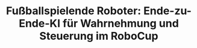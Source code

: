 ---
id: e2e_robot_soccer
title: "Fußballspielende Roboter: Ende-zu-Ende-KI für Wahrnehmung und Steuerung im RoboCup"
title_project: "Vollständig KI-basierte Wahrnehmung und Steuerung eines autonomen fußballspielenden Roboters"
title_short: "E2E Robot Soccer"
period: "Okt 24 – Sep 25 (12 Monate)" 
round: "4"
lecture2go: "70596"
uhh_url: "https://www.hcl.uni-hamburg.de/ddlitlab/data-literacy-studierendenprojekte/vierte-foerderrunde/e2e-robot-soccer.html"
students: "Florian Vahl, Jan Gutsche, Joern Griepenburg"
mentor: "Jasper Güldenstein"
text: |
    Unser Projekt beschäftigt sich mit der Wahrnehmung und Steuerung von *autonom fußballspielenden Robotern*, mittels Anwendung eines innovativen, maschinell-gelernten neuronalen Netzes (KI).

    Diese Idee entspringt unseren bisherigen Entwicklungs- und Forschungstätigkeiten in der studentischen Arbeitsgemeinschaft und Forschungsgruppe, den [Hamburg Bit-Bots](https://bit-bots.de). Dabei handelt es sich um ein Team, welches seit 2012 beim internationalen Forschungswettbewerb [RoboCup](https://www.robocup.org) teilnimmt. In verschiedenen Disziplinen und Ligen (auch außerhalb des Fußballs) wird hier Grundlagenforschung im Bereich autonomer Roboter und KI getätigt. Dabei sind auch *Innovationen mit gesellschaftlichem Einfluss* über den RoboCup hinaus hervorgegangen [1]. Wir unterstützen das Team der Universität Hamburg bereits seit mehreren Jahren und waren dabei schon an einer Vielzahl von Wettbewerben, wissenschaftlichen Publikationen und anderen Förderprojekten beteiligt.

    Das Projekt soll eine neuartige Alternative zu den klassischen Verfahren der *Wahrnehmung und Steuerung* unserer autonomen Roboter entwickeln. Bisher wurden diese Aufgaben von einer Vielzahl von komplexen Einzelkomponenten übernommen, wobei bis auf die Bildverarbeitung mittels Convolutional Neural Network [2, 3], alles durch händisch programmierte Software umgesetzt wurde (z. B. Selbstlokalisierung, Strategie, Pfadplanung, Bewegungsgenerierung usw., siehe folgendes [Repository](https://github.com/bit-bots/bitbots_main)). Wir möchten stattdessen ein sogenanntes Ende-zu-Ende (E2E) maschinell-gelerntes neuronales Netz entwickeln und einsetzen (wie z. B. auch ChatGPT eines ist [4]). Dies unterscheidet sich von klassischen Ansätzen, da eine Gesamtkomponente angelernt werden soll, die keine weiteren manuell programmierten Softwarekomponenten benötigt.

    Als Eingabe wird das neuronale Netz Kamerabilder, die Rotationslage des Roboters (Inertial Measurement Unit) und Informationen der menschlichen Schiedsrichter erhalten. Die Ausgaben werden Motorbewegungen, also die Positionen der Gelenke für jeden Zeitpunkt sein. Dieser Ansatz bietet erhebliche *Komplexitätsreduktion* bei der Ausführung auf dem Roboter, da nur noch eine Softwarekomponente ausgeführt wird. Auch könnte dies zu einem verringerten Rechenleistungsbedarf führen, da das neuronale Netz aufwendige Algorithmen implizit approximieren kann. Nach dem Imitieren der klassischen Ansätze kann das Verhalten des Roboters darüber hinaus mit belohnendem Lernen verbessert werden. Das geplante Netz ist hierfür ein guter Ausgangspunkt, da es die Grundlagen schon beherrschen soll. Somit wird das Training beim belohnenden Lernen effizienter.

    Für das maschinelle Lernen bauen wir auf Daten in Rohform von vergangenen Wettbewerben und Forschungsprojekten auf sowie Daten aus der Kooperation mit anderen RoboCup Teams und internationalen Forschungsgruppen. Im Rahmen des Projektes werden die Daten aufbereitet (Bereinigung, Formatierung, Normalisierung etc.) und der Forschungsgemeinschaft in neuer Form zur Verfügung gestellt.

    Bei unserem Projekt handelt es sich um praxisorientierte Grundlagenforschung, mit der wir folgende Forschungsfragen beantworten wollen:

    - *Ist es für ein einziges neuronales Netz möglich, die vollständige Kontrolle (Wahrnehmung, Planung und Aktion) eines Roboters im RoboCup zu erlernen?*
    - *Wie wirkt sich dabei die geringe Menge an heterogenen Daten mehrerer Robotertypen auf den Lernprozess aus?*

    Diese Fragen könnten Erkenntnisse über Anwendungsmöglichkeiten in anderen dynamischen Bereichen der Robotik liefern (z. B. Einsatz von humanoiden Robotern in der Industrie oder im Haushalt). Daher streben wir die Veröffentlichung eines Papers mit unseren Ergebnissen an, welches unser wissenschaftliches Vorgehen sowie die Ergebnisse detailliert und reproduzierbar beschreibt.

    ## Referenzen: 

    - [1] C. Marzahl, M. Aubreville, C. A. Bertram, et. al., „EXACT: a collaboration toolset for algorithm-aided annotation of images with annotation version control,“ Scientific reports, Bd. 11, p. 4343, 2021. DOI: 10.1038/s41598-021-83827-4 
    - [2] M. Bestmann, J. Güldenstein, F. Vahl und J. Zhang, „Wolfgang-OP: A Robust Humanoid Robot Platform for Research and Competitions,“ in 2020 IEEE-RAS 20th International Conference on Humanoid Robots (Humanoids), 2021. DOI:  10.1109/HUMANOIDS47582.2021.9555808   
    - [3] F. Vahl, J. Gutsche, M. Bestmann und J. Zhang, „YOEO–You Only Encode Once: A CNN for Embedded Object Detection and Semantic Segmentation,“ in 2021 IEEE International Conference on Robotics and Biomimetics (ROBIO), 2021. DOI: 10.1109/ROBIO54168.2021.9739597 
    - [4] OpenAI, J. Achiam, S. Adler, et. al., GPT-4 Technical Report, 2024. arXiv: 2303.08774 [cs.CL]  
    - [5] Z. Li, F. Liu, W. Yang, S. Peng, and J. Zhou, „A Survey of Convolutional Neural Networks: Analysis, Applications, and Prospects,” in IEEE Transactions on Neural Networks and Learning Systems, Bd. 33, pp. 6999–7019, 2022, DOI: 10.1109/TNNLS.2021.3084827
    - [6] T. Haarnoja, B. Moran, G. Lever, et. al., „Learning agile soccer skills for a bipedal robot with deep reinforcement learning,“ Science Robotics, Bd. 9, p. eadi8022, 2024. DOI: 10.1126/scirobotics.adi8022
    - [7] F.-L. Fan, J. Xiong, M. Li und G. Wang, „On Interpretability of Artificial Neural Networks: A Survey,“ IEEE Transactions on Radiation and Plasma Medical Sciences, Bd. 5, pp. 741-760, 2021. DOI: 10.1109/TRPMS.2021.3066428
    - [8] N. Fiedler, M. Bestmann und N. Hendrich, „ImageTagger: An Open Source Online Platform for Collaborative Image Labeling,“ in RoboCup 2018: Robot World Cup XXII, 2018. DOI: 10.1007/978-3-030-27544-0_13  
    - [9] M. Bestmann, T. Engelke, N. Fiedler, J. Güldenstein, J. Gutsche, J. Hagge und F. Vahl, „TORSO-21 Dataset: Typical Objects in RoboCup Soccer 2021,“ in RoboCup 2021: Robot World Cup XXIV, 2021. DOI: 10.1007/978-3-030-98682-7_6
    - [10] S. Macenski, T. Foote, B. Gerkey, C. Lalancette und W. Woodall, „Robot Operating System 2: Design, architecture, and uses in the wild,“ Science Robotics, Bd. 7, p. eabm6074, 2022. DOI: 10.1126/scirobotics.abm6074
    - [11] A. Paszke, S. Gross, F. Massa, et. al., „PyTorch: An Imperative Style, High-Performance Deep Learning Library,“ in Advances in Neural Information Processing Systems, Bd. 32, 2019, p. 8024–8035. [Online]. Available [here](http://papers.neurips.cc/paper/9015-pytorch-an-imperative-style-high-performance-deep-learning-library.pdf)
    - [12] C. R. Harris, K. J. Millman, S. J. Van Der Walt, et. al., „Array programming with NumPy,“ Nature, Bd. 585, p. 357–362, 2020. DOI: 10.1038/s41586-020-2649-2  
    - [13] W. McKinney und others, „pandas: a Foundational Python Library for Data Analysis and Statistics,“ Python for high performance and scientific computing, Bd. 14, p. 1–9, 2011. 

image: "https://www.hcl.uni-hamburg.de/20937783/1084px-13-06-28-robocup-eindhoven-005-aa71311c1257abbd05e78f59448d1119363aecc4.jpg"
image_credit: "Vahl / Keller"
---